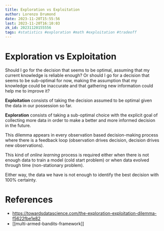 ```yaml
---
title: Exploration vs Exploitation
author: Lorenzo Drumond
date: 2023-11-20T15:55:56
last: 2023-11-20T16:10:03
zk_id: 20231120155556
tags: #statistics #exploration #math #exploitation #tradeoff
---
```



# Exploration vs Exploitation

Should I go for the decision that seems to be optimal, assuming that my current knowledge is reliable enough? Or should I go for a decision that seems to be sub-optimal for now, making the assumption that my knowledge could be inaccurate and that gathering new information could help me to improve it?

__Exploitation__ consists of taking the decision assumed to be optimal given the data in our possession so far.

__Exploration__ consists of taking a sub-optimal choice with the explicit goal of collecting more data in order to make a better and more informed decision in the future.

This dilemma appears in every observation based decision-making process where there is a feedback loop (observation drives decision, decision drives new observations).

This kind of _online learning_ process is required either when there is not enough data to train a model (cold start problem) or when data evolved through time (non-stationary problem).

Either way, the data we have is not enough to identify the best decision with 100% certainty.

# References
- https://towardsdatascience.com/the-exploration-exploitation-dilemma-f5622fbe1e82
- [[multi-armed-bandits-framework]]
